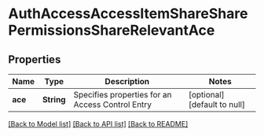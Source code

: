 # AuthAccessAccessItemShareSharePermissionsShareRelevantAce

## Properties
Name | Type | Description | Notes
------------ | ------------- | ------------- | -------------
**ace** | **String** | Specifies properties for an Access Control Entry | [optional] [default to null]

[[Back to Model list]](../README.md#documentation-for-models) [[Back to API list]](../README.md#documentation-for-api-endpoints) [[Back to README]](../README.md)


